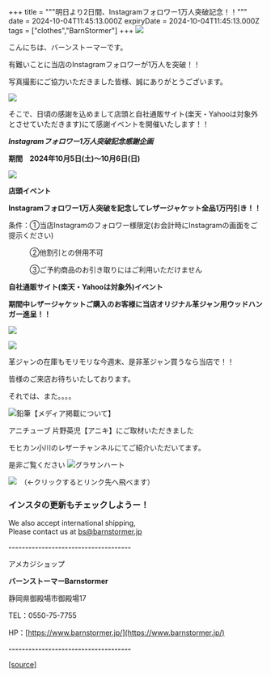 +++
title = """明日より2日間、Instagramフォロワー1万人突破記念！！"""
date = 2024-10-04T11:45:13.000Z
expiryDate = 2024-10-04T11:45:13.000Z
tags = ["clothes","BarnStormer"]
+++
[![](https://stat.ameba.jp/user_images/20231023/16/barnstormer-go/b2/03/p/o0420015015354743273.png)](https://ameblo.jp/barnstormer-go/entry-12825670498.html)

こんにちは、バーンストーマーです。

有難いことに当店のInstagramフォロワーが1万人を突破！！

写真撮影にご協力いただきました皆様、誠にありがとうございます。

[![](https://stat.ameba.jp/user_images/20240930/18/barnstormer-go/a9/c5/j/o0991043915492525203.jpg)](https://stat.ameba.jp/user_images/20240930/18/barnstormer-go/a9/c5/j/o0991043915492525203.jpg)

そこで、日頃の感謝を込めまして店頭と自社通販サイト(楽天・Yahooは対象外とさせていただきます)にて感謝イベントを開催いたします！！

_**Instagramフォロワー1万人突破記念感謝企画**_

**期間　2024年10月5日(土)～10月6日(日)**

[![](https://stat.ameba.jp/user_images/20240930/18/barnstormer-go/ec/32/p/o0410017015492529708.png)](https://stat.ameba.jp/user_images/20240930/18/barnstormer-go/ec/32/p/o0410017015492529708.png)

**店頭イベント**

**Instagramフォロワー1万人突破を記念してレザージャケット全品1万円引き！！**

条件：①当店Instagramのフォロワー様限定(お会計時にInstagramの画面をご提示ください)

　　　②他割引との併用不可

　　　③ご予約商品のお引き取りにはご利用いただけません

**自社通販サイト(楽天・Yahooは対象外)イベント**

**期間中レザージャケットご購入のお客様に当店オリジナル革ジャン用ウッドハンガー進呈！！**

[![](https://stat.ameba.jp/user_images/20240930/18/barnstormer-go/0e/9f/j/o0466070015492528200.jpg)](https://stat.ameba.jp/user_images/20240930/18/barnstormer-go/0e/9f/j/o0466070015492528200.jpg)

[![](https://stat.ameba.jp/user_images/20240930/18/barnstormer-go/8c/7b/j/o0466070015492528610.jpg)](https://stat.ameba.jp/user_images/20240930/18/barnstormer-go/8c/7b/j/o0466070015492528610.jpg)

革ジャンの在庫もモリモリな今週末、是非革ジャン買うなら当店で！！

皆様のご来店お待ちいたしております。

それでは、また。。。。

![鉛筆](https://stat100.ameba.jp/blog/ucs/img/char/char3/519.png)【メディア掲載について】

アニチューブ 片野英児【アニキ】にご取材いただきました

モヒカン小川のレザーチャンネルにてご紹介いただいてます。

是非ご覧ください ![グラサンハート](https://stat100.ameba.jp/blog/ucs/img/char/char3/148.png)

[![](https://stat.ameba.jp/user_images/20230412/16/barnstormer-go/6a/23/p/o0108010815269242493.png)](https://www.instagram.com/barnstormer_daily/)　（←クリックするとリンク先へ飛べます）

### インスタの更新もチェックしようー！

We also accept international shipping,  
Please contact us at bs@barnstormer.jp

**\-------------------------------------**

アメカジショップ

**バーンストーマーBarnstormer**

静岡県御殿場市御殿場17

TEL：0550-75-7755

HP：[https://www.barnstormer.jp/](https://www.barnstormer.jp/)

**\-------------------------------------**

[[source]](https://ameblo.jp/barnstormer-go/entry-12869509049.html)
